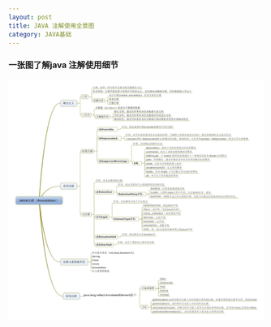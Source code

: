 ```yaml
---
layout: post
title: JAVA 注解使用全景图
category: JAVA基础
---
```


###	一张图了解java 注解使用细节
<img src="/images/java-annotation.jpg" alt="JAVA 注解使用全景图" />

 